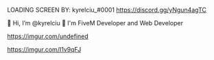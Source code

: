 
LOADING SCREEN BY:
kyrelciu_#0001
https://discord.gg/yNgun4agTC

👋 Hi, I’m @kyrelciu
👀 I'm FiveM Developer and Web Developer

https://imgur.com/undefined

https://imgur.com/I1v9qFJ
